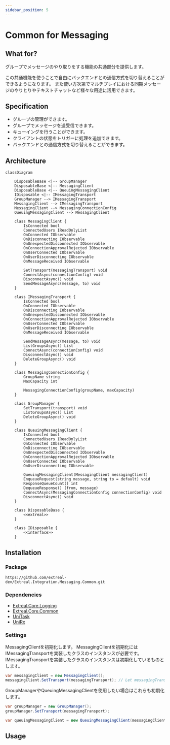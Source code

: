 ```yaml
---
sidebar_position: 5
---
```


# Common for Messaging

## What for?

グループでメッセージのやり取りをする機能の共通部分を提供します。

この共通機能を使うことで自由にバックエンドとの通信方式を切り替えることができるようになります。
また使い方次第でマルチプレイにおける同期メッセージのやりとりやテキストチャットなど様々な用途に活用できます。

## Specification

- グループの管理ができます。
- グループでメッセージを送受信できます。
- キューイングを行うことができます。
- クライアントの状態をトリガーに処理を追加できます。
- バックエンドとの通信方式を切り替えることができます。

## Architecture

```mermaid
classDiagram

    DisposableBase <|-- GroupManager
    DisposableBase <|-- MessagingClient
    DisposableBase <|-- QueuingMessagingClient
    IDisposable <|-- IMessagingTransport
    GroupManager --> IMessagingTransport
    MessagingClient --> IMessagingTransport
    MessagingClient --> MessagingConnectionConfig
    QueuingMessagingClient --> MessagingClient
    
    class MessagingClient {
        IsConnected bool
        ConnectedUsers IReadOnlyList
        OnConnected IObservable
        OnDisconnecting IObservable
        OnUnexpectedDisconnected IObservable
        OnConnectionApprovalRejected IObservable
        OnUserConnected IObservable
        OnUserDisconnecting IObservable
        OnMessageReceived IObservable

        SetTransport(messagingTransport) void
        ConnectAsync(connectionConfig) void
        DisconnectAsync() void
        SendMessageAsync(message, to) void
    }
    
    class IMessagingTransport {
        IsConnected bool
        OnConnected IObservable
        OnDisconnecting IObservable
        OnUnexpectedDisconnected IObservable
        OnConnectionApprovalRejected IObservable
        OnUserConnected IObservable
        OnUserDisconnecting IObservable
        OnMessageReceived IObservable

        SendMessageAsync(message, to) void
        ListGroupsAsync() List
        ConnectAsync(connectionConfig) void
        DisconnectAsync() void
        DeleteGroupAsync() void
    }

    class MessagingConnectionConfig {
        GroupName string
        MaxCapacity int

        MessagingConnectionConfig(groupName, maxCapacity)
    }

    class GroupManager {
        SetTransport(transport) void
        ListGroupsAsync() List
        DeleteGroupAsync() void
    }

    class QueuingMessagingClient {
        IsConnected bool
        ConnectedUsers IReadOnlyList
        OnConnected IObservable
        OnDisconnecting IObservable
        OnUnexpectedDisconnected IObservable
        OnConnectionApprovalRejected IObservable
        OnUserConnected IObservable
        OnUserDisconnecting IObservable

        QueuingMessagingClient(MessagingClient messagingClient)
        EnqueueRequest(string message, string to = default) void
        ResponseQueueCount() int
        DequeueResponse() (from, message)
        ConnectAsync(MessagingConnectionConfig connectionConfig) void
        DisconnectAsync() void
    }
    
    class DisposableBase {
        <<extreal>>
    }

    class IDisposable {
        <<interface>>
    }
```

## Installation

### Package

```text
https://github.com/extreal-dev/Extreal.Integration.Messaging.Common.git
```

### Dependencies

- [Extreal.Core.Logging](../core/logging.md)
- [Extreal.Core.Common](../core/common.md)
- [UniTask](https://github.com/Cysharp/UniTask)
- [UniRx](https://github.com/neuecc/UniRx)

### Settings

MessagingClientを初期化します。
MessagingClientを初期化にはIMessagingTransportを実装したクラスのインスタンスが必要です。
IMessagingTransportを実装したクラスのインスタンスは初期化しているものとします。

```csharp
var messagingClient = new MessagingClient();
messagingClient.SetTransport(messagingTransport); // Let messagingTransport be an instance of a class that implements IMessagingTransport 
```

GroupManagerやQueuingMessagingClientを使用したい場合はこれらも初期化します。

```csharp
var groupManager = new GroupManager();
groupManager.SetTransport(messagingTransport);

var queuingMessagingClient = new QueuingMessagingClient(messagingClient);
```

## Usage
